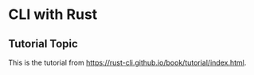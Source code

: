 # CLI with Rust

## Tutorial Topic

This is the tutorial from
https://rust-cli.github.io/book/tutorial/index.html.
